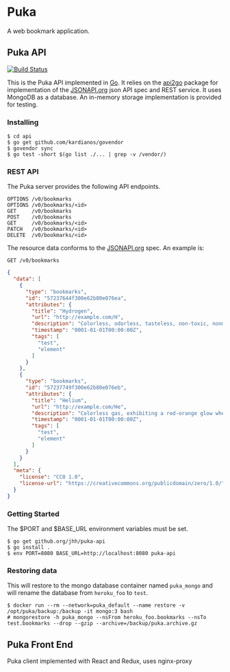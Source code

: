 # Puka

A web bookmark application.

## Puka API

[![Build Status](https://travis-ci.org/jhh/puka-api.svg?branch=master)](https://travis-ci.org/jhh/puka-api)

This is the Puka API implemented in [Go][golang]. It relies on the [api2go] package for implementation of the [JSONAPI.org][jsonapi] json API spec and REST service. It uses MongoDB as a database. An in-memory storage implementation is provided for testing.

### Installing

```
$ cd api
$ go get github.com/kardianos/govendor
$ govendor sync
$ go test -short $(go list ./... | grep -v /vendor/)
```

### REST API

The Puka server provides the following API endpoints.

```
OPTIONS /v0/bookmarks
OPTIONS /v0/bookmarks/<id>
GET     /v0/bookmarks
POST    /v0/bookmarks
GET     /v0/bookmarks/<id>
PATCH   /v0/bookmarks/<id>
DELETE  /v0/bookmarks/<id>
```

The resource data conforms to the [JSONAPI.org][jsonapi] spec. An example is:

```
GET /v0/bookmarks
```

```json
{
  "data": [
    {
      "type": "bookmarks",
      "id": "57237644f300e62b80e076ea",
      "attributes": {
        "title": "Hydrogen",
        "url": "http://example.com/H",
        "description": "Colorless, odorless, tasteless, non-toxic, nonmetallic, highly combustible diatomic gas.",
        "timestamp": "0001-01-01T00:00:00Z",
        "tags": [
          "test",
          "element"
        ]
      }
    },
    {
      "type": "bookmarks",
      "id": "57237749f300e62b80e076eb",
      "attributes": {
        "title": "Helium",
        "url": "http://example.com/He",
        "description": "Colorless gas, exhibiting a red-orange glow when placed in a high-voltage electric field.",
        "timestamp": "0001-01-01T00:00:00Z",
        "tags": [
          "test",
          "element"
        ]
      }
    }
  ],
  "meta": {
    "license": "CC0 1.0",
    "license-url": "https://creativecommons.org/publicdomain/zero/1.0/"
  }
}
```

### Getting Started

The $PORT and $BASE_URL environment variables must be set.

```
$ go get github.org/jhh/puka-api
$ go install .
$ env PORT=8080 BASE_URL=http://localhost:8080 puka-api
```

[api2go]: https://github.com/manyminds/api2go
[golang]: https://golang.org/
[jsonapi]: http://jsonapi.org/

### Restoring data
This will restore to the mongo database container named `puka_mongo` and will rename the database from `heroku_foo` to `test`.

```
$ docker run --rm --network=puka_default --name restore -v /opt/puka/backup:/backup -it mongo:3 bash
# mongorestore -h puka_mongo --nsFrom heroku_foo.bookmarks --nsTo test.bookmarks --drop --gzip --archive=/backup/puka.archive.gz
```

## Puka Front End
Puka client implemented with React and Redux, uses nginx-proxy
